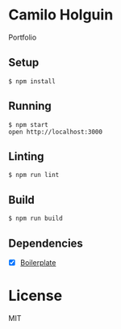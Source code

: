 
# Camilo Holguin

Portfolio

## Setup

```
$ npm install
```

## Running

```
$ npm start
open http://localhost:3000
```

## Linting

```
$ npm run lint
```

## Build

```
$ npm run build
```

## Dependencies

- [x] [Boilerplate](https://github.com/innovationweb/React-Redux-Boilerplate)

# License

MIT